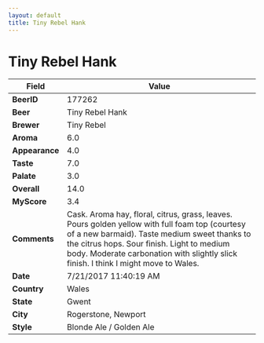 ```yaml
---
layout: default
title: Tiny Rebel Hank
---
```


# Tiny Rebel Hank

| Field         | Value     |
|---------------|-----------|
| **BeerID** | 177262 |
| **Beer** | Tiny Rebel Hank |
| **Brewer** | Tiny Rebel |
| **Aroma** | 6.0 |
| **Appearance** | 4.0 |
| **Taste** | 7.0 |
| **Palate** | 3.0 |
| **Overall** | 14.0 |
| **MyScore** | 3.4 |
| **Comments** | Cask. Aroma hay, floral, citrus, grass, leaves. Pours golden yellow with full foam top &#40;courtesy of a new barmaid&#41;. Taste medium sweet thanks to the citrus hops. Sour finish. Light to medium body. Moderate carbonation with slightly slick finish. I think I might move to Wales. |
| **Date** | 7/21/2017 11:40:19 AM |
| **Country** | Wales |
| **State** | Gwent |
| **City** | Rogerstone, Newport |
| **Style** | Blonde Ale / Golden Ale |
